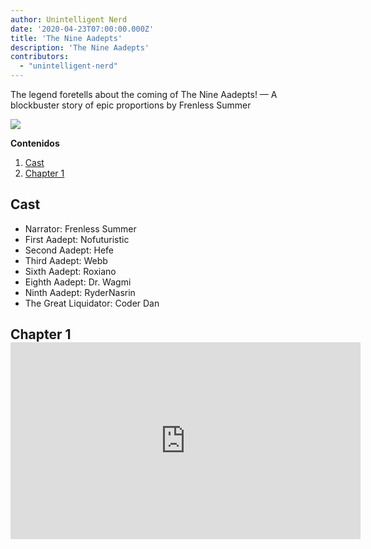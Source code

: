 ```yaml
---
author: Unintelligent Nerd
date: '2020-04-23T07:00:00.000Z'
title: 'The Nine Aadepts'
description: 'The Nine Aadepts'
contributors:
  - "unintelligent-nerd"
---
```


The legend foretells about the coming of The Nine Aadepts! — A blockbuster story of epic proportions by Frenless Summer

<div class="headerImageContainer">
<img class="headerImage" src="/the-nine-aadepts/the-nine-aadepts.jpg">
<p class="headerImageText"></p>
</div>

<div class="contentsBox">

**Contenidos**

<ol>
<li><a href=#cast>Cast</a></li>
<li><a href=#chapter-1>Chapter 1</a></li>
</ol>

</div>

## Cast

* Narrator: Frenless Summer
* First Aadept: Nofuturistic
* Second Aadept: Hefe
* Third Aadept: Webb
* Sixth Aadept: Roxiano
* Eighth Aadept: Dr. Wagmi
* Ninth Aadept: RyderNasrin
* The Great Liquidator: Coder Dan

## Chapter 1 <iframe width="560" height="315" src="https://www.youtube.com/embed/TKsKa58FpSc?start=366" title="YouTube video player" frameborder="0" allow="accelerometer; autoplay; clipboard-write; encrypted-media; gyroscope; picture-in-picture" allowfullscreen mark="crwd-mark"></iframe>




